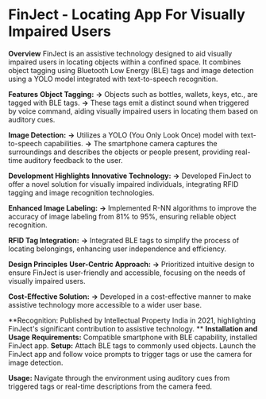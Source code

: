# FinJect - Locating App For Visually Impaired Users
**Overview**
FinJect is an assistive technology designed to aid visually impaired users in locating objects within a confined space. It combines object tagging using Bluetooth Low Energy (BLE) tags and image detection using a YOLO model integrated with text-to-speech recognition.

**Features**
**Object Tagging:** 
**->** Objects such as bottles, wallets, keys, etc., are tagged with BLE tags. 
**->** These tags emit a distinct sound when triggered by voice command, aiding visually impaired users in locating them based on auditory cues.

**Image Detection:**
**->** Utilizes a YOLO (You Only Look Once) model with text-to-speech capabilities. 
**->** The smartphone camera captures the surroundings and describes the objects or people present, providing real-time auditory feedback to the user.

**Development Highlights**
**Innovative Technology:** 
**->** Developed FinJect to offer a novel solution for visually impaired individuals, integrating RFID tagging and image recognition technologies.

**Enhanced Image Labeling:** 
**->** Implemented R-NN algorithms to improve the accuracy of image labeling from 81% to 95%, ensuring reliable object recognition.

**RFID Tag Integration:**
**->** Integrated BLE tags to simplify the process of locating belongings, enhancing user independence and efficiency.

**Design Principles**
**User-Centric Approach:** 
**->** Prioritized intuitive design to ensure FinJect is user-friendly and accessible, focusing on the needs of visually impaired users.

**Cost-Effective Solution:**
**->** Developed in a cost-effective manner to make assistive technology more accessible to a wider user base.

**Recognition: Published by Intellectual Property India in 2021, highlighting FinJect's significant contribution to assistive technology.
**
**Installation and Usage**
**Requirements:** Compatible smartphone with BLE capability, installed FinJect app.
**Setup:** Attach BLE tags to commonly used objects. Launch the FinJect app and follow voice prompts to trigger tags or use the camera for image detection.

**Usage:** Navigate through the environment using auditory cues from triggered tags or real-time descriptions from the camera feed.
